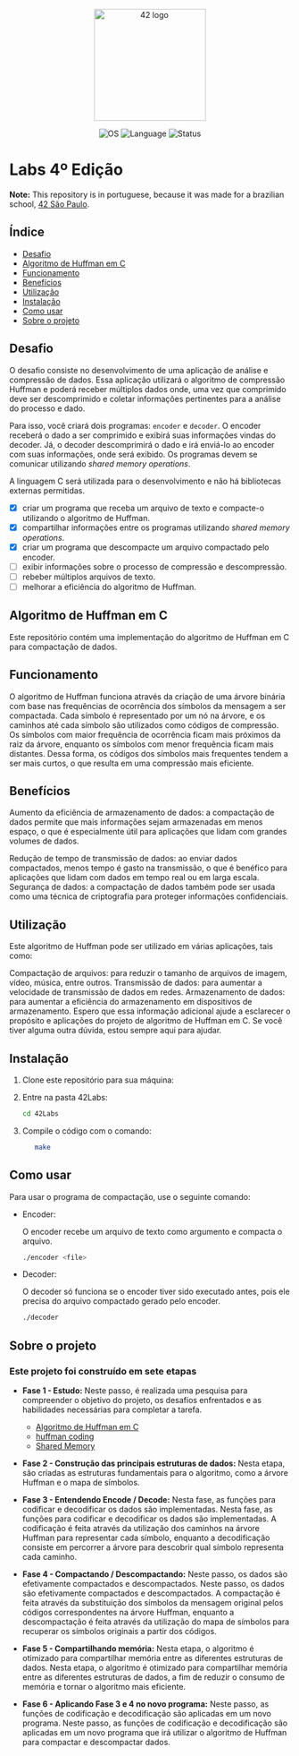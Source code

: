 <p align="center">
  <img src="https://pbs.twimg.com/profile_images/1143875559195316224/uZCilKE3_400x400.jpg" width="200" height="200" alt="42 logo">
</p>

<p align="center">
  <img src="https://img.shields.io/badge/OS-Linux-blue" alt="OS">
    <img src="https://img.shields.io/badge/Language-C%20%7C%20C%2B%2B-orange.svg" alt="Language">
    <img src="https://img.shields.io/badge/Status-Incomplete-red.svg" alt="Status">
</p>

# Labs 4º Edição

**Note:** This repository is in portuguese, because it was made for a brazilian school, [42 São Paulo](https://www.42sp.org.br/).

## Índice

- [Desafio](#desafio)
- [Algoritmo de Huffman em C](#algoritmo-de-huffman-em-c)
- [Funcionamento](#funcionamento)
- [Benefícios](#benefícios)
- [Utilização](#utilização)
- [Instalação](#instalação)
- [Como usar](#como-usar)
- [Sobre o projeto](#sobre-o-projeto)

## Desafio

O desafio consiste no desenvolvimento de uma aplicação de análise e compressão de dados. Essa aplicação utilizará o algoritmo de compressão Huffman e poderá receber múltiplos dados onde, uma vez que comprimido deve ser descomprimido e coletar informações pertinentes para a análise do processo e dado.

Para isso, você criará dois programas: `encoder` e `decoder`. O encoder receberá o dado a ser comprimido e exibirá suas informações vindas do decoder. Já, o decoder descomprimirá o dado e irá enviá-lo ao encoder com suas informações, onde será exibido. Os programas devem se comunicar utilizando _shared memory operations_.

A linguagem C será utilizada para o desenvolvimento e não há bibliotecas externas permitidas.

- [x] criar um programa que receba um arquivo de texto e compacte-o utilizando o algoritmo de Huffman.
- [x] compartilhar informações entre os programas utilizando _shared memory operations_.
- [x] criar um programa que descompacte um arquivo compactado pelo encoder.
- [ ] exibir informações sobre o processo de compressão e descompressão.
- [ ] rebeber múltiplos arquivos de texto.
- [ ] melhorar a eficiência do algoritmo de Huffman.

## Algoritmo de Huffman em C

Este repositório contém uma implementação do algoritmo de Huffman em C para compactação de dados.

## Funcionamento

O algoritmo de Huffman funciona através da criação de uma árvore binária com base nas frequências de ocorrência dos símbolos da mensagem a ser compactada. Cada símbolo é representado por um nó na árvore, e os caminhos até cada símbolo são utilizados como códigos de compressão. Os símbolos com maior frequência de ocorrência ficam mais próximos da raiz da árvore, enquanto os símbolos com menor frequência ficam mais distantes. Dessa forma, os códigos dos símbolos mais frequentes tendem a ser mais curtos, o que resulta em uma compressão mais eficiente.

## Benefícios

Aumento da eficiência de armazenamento de dados: a compactação de dados permite que mais informações sejam armazenadas em menos espaço, o que é especialmente útil para aplicações que lidam com grandes volumes de dados.

Redução de tempo de transmissão de dados: ao enviar dados compactados, menos tempo é gasto na transmissão, o que é benéfico para aplicações que lidam com dados em tempo real ou em larga escala.
Segurança de dados: a compactação de dados também pode ser usada como uma técnica de criptografia para proteger informações confidenciais.

## Utilização

Este algoritmo de Huffman pode ser utilizado em várias aplicações, tais como:

Compactação de arquivos: para reduzir o tamanho de arquivos de imagem, vídeo, música, entre outros.
Transmissão de dados: para aumentar a velocidade de transmissão de dados em redes.
Armazenamento de dados: para aumentar a eficiência do armazenamento em dispositivos de armazenamento.
Espero que essa informação adicional ajude a esclarecer o propósito e aplicações do projeto de algoritmo de Huffman em C. Se você tiver alguma outra dúvida, estou sempre aqui para ajudar.

## Instalação

1. Clone este repositório para sua máquina:

2. Entre na pasta 42Labs:

   ```bash
   cd 42Labs
   ```

3. Compile o código com o comando:

   ```bash
      make
   ```

## Como usar

Para usar o programa de compactação, use o seguinte comando:

- Encoder:

   O encoder recebe um arquivo de texto como argumento e compacta o arquivo.

   ```bash
   ./encoder <file>
   ```

- Decoder:

   O decoder só funciona se o encoder tiver sido executado antes, pois ele precisa do arquivo compactado gerado pelo encoder.

   ```bash
   ./decoder
   ```

## Sobre o projeto

### Este projeto foi construído em sete etapas

- **Fase 1 - Estudo:**
Neste passo, é realizada uma pesquisa para compreender o objetivo do projeto, os desafios enfrentados e as habilidades necessárias para completar a tarefa.

  - [Algoritmo de Huffman em C](https://www.youtube.com/playlist?list=PLqJK4Oyr5WShtxF1Ch3Vq4b1Dzzb-WxbP)
  - [huffman coding](https://www.programiz.com/dsa/huffman-coding)
  - [Shared Memory](https://www.youtube.com/watch?v=WgVSq-sgHOc&t=367s)

- **Fase 2 - Construção das principais estruturas de dados:**
   Nesta etapa, são criadas as estruturas fundamentais para o algoritmo, como a árvore Huffman e o mapa de símbolos.

- **Fase 3 - Entendendo Encode / Decode:**
   Nesta fase, as funções para codificar e decodificar os dados são implementadas. Nesta fase, as funções para codificar e decodificar os dados são implementadas. A codificação é feita através da utilização dos caminhos na árvore Huffman para representar cada símbolo, enquanto a decodificação consiste em percorrer a árvore para descobrir qual símbolo representa cada caminho.

- **Fase 4 - Compactando / Descompactando:**
   Neste passo, os dados são efetivamente compactados e descompactados. Neste passo, os dados são efetivamente compactados e descompactados. A compactação é feita através da substituição dos símbolos da mensagem original pelos códigos correspondentes na árvore Huffman, enquanto a descompactação é feita através da utilização do mapa de símbolos para recuperar os símbolos originais a partir dos códigos.

- **Fase 5 - Compartilhando memória:**
Nesta etapa, o algoritmo é otimizado para compartilhar memória entre as diferentes estruturas de dados. Nesta etapa, o algoritmo é otimizado para compartilhar memória entre as diferentes estruturas de dados, a fim de reduzir o consumo de memória e tornar o algoritmo mais eficiente.

- **Fase 6 - Aplicando Fase 3 e 4 no novo programa:**
Neste passo, as funções de codificação e decodificação são aplicadas em um novo programa. Neste passo, as funções de codificação e decodificação são aplicadas em um novo programa que irá utilizar o algoritmo de Huffman para compactar e descompactar dados.
